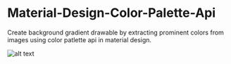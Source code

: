 # Material-Design-Color-Palette-Api
Create background gradient drawable by extracting prominent colors from images using color patlette api in material design.

![alt text](https://i.imgur.com/qy8JmmI.png)
